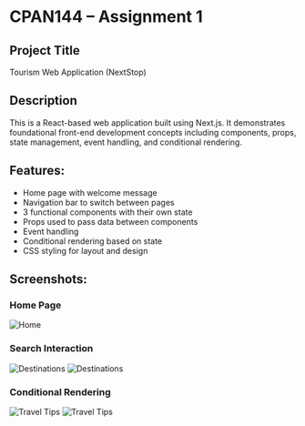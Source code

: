 # CPAN144 – Assignment 1

## Project Title
Tourism Web Application (NextStop)

## Description
This is a React-based web application built using Next.js. It demonstrates foundational front-end development concepts including components, props, state management, event handling, and conditional rendering.

## Features:

-  Home page with welcome message
-  Navigation bar to switch between pages
-  3 functional components with their own state
-  Props used to pass data between components
-  Event handling 
-  Conditional rendering based on state
-  CSS styling for layout and design

## Screenshots:

### Home Page
![Home](cpan144-assignment1/screenshots/Homepage.png)

### Search Interaction
![Destinations](cpan144-assignment1/screenshots/Destination1.png)
![Destinations](cpan144-assignment1/screenshots/Destination2.png)

### Conditional Rendering
![Travel Tips](cpan144-assignment1/screenshots/Tips1.png)
![Travel Tips](cpan144-assignment1/screenshots/Tips2.png)
